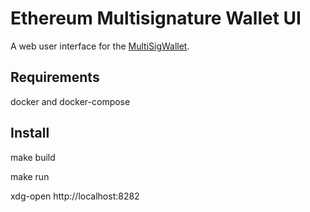 Ethereum Multisignature Wallet UI
===================

A web user interface for the [MultiSigWallet](https://github.com/gnosis/MultiSigWallet).

Requirements
-------------
docker and docker-compose

Install
-------------
make build

make run

xdg-open http://localhost:8282
